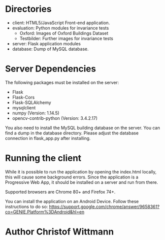 # Directories
- client: HTML5/JavaScript Front-end application.
- evaluation: Python modules for invariance tests
	- Oxford: Images of Oxford Buildings Dataset
	- Testbilder: Further images for invariance tests
- server: Flask application modules
- database: Dump of MySQL database.

# Server Dependencies
The following packages must be installed on the server:
- Flask
- Flask-Cors
- Flask-SQLAlchemy
- mysqlclient
- numpy                 (Version: 1.14.5)  
- opencv-contrib-python (Version: 3.4.2.17)

You also need to install the MySQL building database on the server. You can find a dump
in the database directory. Please adjust the database connection in flask_app.py
after installing.

# Running the client
While it is possible to run the application by opening the index.html locally,
this will cause some background errors. Since the application is a Progressive Web App,
it should be installed on a server and run from there.

Supported browsers are Chrome 80+ and Firefox 74+.

You can install the application on an Android Device. Follow these instructions to do so:
https://support.google.com/chrome/answer/9658361?co=GENIE.Platform%3DAndroid&hl=en


# Author Christof Wittmann